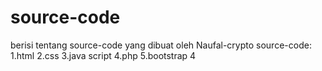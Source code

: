 # source-code
berisi tentang source-code yang dibuat
oleh Naufal-crypto 
 source-code:
 1.html
 2.css
 3.java script
 4.php
 5.bootstrap 4
 
